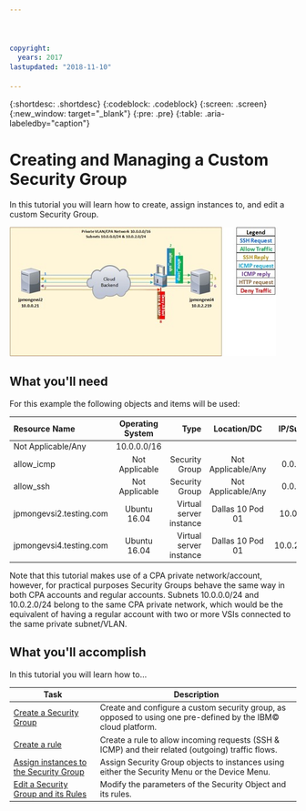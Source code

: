 ```yaml
---



copyright:
  years: 2017
lastupdated: "2018-11-10"

---
```


{:shortdesc: .shortdesc}
{:codeblock: .codeblock}
{:screen: .screen}
{:new_window: target="_blank"}
{:pre: .pre}
{:table: .aria-labeledby="caption"}

# Creating and Managing a Custom Security Group
In this tutorial you will learn how to create, assign instances to, and edit a custom Security Group. 

![Custom Security Group](./images/goal.jpg)

## What you'll need
For this example the following objects and items will be used:

| Resource Name  | Operating System | Type | Location/DC | IP/Subnet |
|:------------- |:---------------:| -------------:| :---------------:| ---------------:|
| Not Applicable/Any | 10.0.0.0/16 |
| allow_icmp | Not Applicable  | Security Group | Not Applicable/Any | 0.0.0.0/0 |
| allow_ssh | Not Applicable | Security Group | Not Applicable/Any | 0.0.0.0/0 |
|jpmongevsi2.testing.com | Ubuntu 16.04 | Virtual server instance | Dallas 10 Pod 01 | 10.0.0.21 |	
|jpmongevsi4.testing.com | Ubuntu 16.04 | Virtual server instance |	Dallas 10 Pod 01	| 10.0.2.219 |


Note that this tutorial makes use of a CPA private network/account, however, for practical purposes Security Groups behave the same way in both CPA accounts and regular accounts. Subnets 10.0.0.0/24 and 10.0.2.0/24 belong to the same CPA private network, which would be the equivalent of having a regular account with two or more VSIs connected to the same private subnet/VLAN.


## What you'll accomplish

In this tutorial you will learn how to...

Task  | Description
------------- | -------------
[Create a Security Group](/docs/infrastructure/security-groups?topic=security-groups-creating-a-security-group) | Create and configure a custom security group, as opposed to using one pre-defined by the IBM© cloud platform. 
[Create a rule](/docs/infrastructure/security-groups?topic=security-groups-creating-a-new-rule) | Create a rule to allow incoming requests (SSH & ICMP) and their related (outgoing) traffic flows. 
[Assign instances to the Security Group](/docs/infrastructure/security-groups?topic=security-groups-assigning-instances-to-the-security-group) | Assign Security Group objects to instances using either the Security Menu or the Device Menu.
[Edit a Security Group and its Rules](/docs/infrastructure/security-groups?topic=security-groups-editing-a-security-group) | Modify the parameters of the Security Object and its rules.